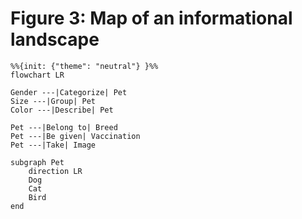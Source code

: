 # Figure 3: Map of an informational landscape

```mermaid
%%{init: {"theme": "neutral"} }%%
flowchart LR

Gender ---|Categorize| Pet
Size ---|Group| Pet
Color ---|Describe| Pet

Pet ---|Belong to| Breed
Pet ---|Be given| Vaccination
Pet ---|Take| Image

subgraph Pet
    direction LR
    Dog
    Cat
    Bird
end
```